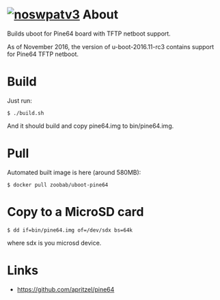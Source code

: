 [![noswpatv3](http://zoobab.wdfiles.com/local--files/start/noupcv3.jpg)](https://ffii.org/donate-now-to-save-europe-from-software-patents-says-ffii/)
About
=====

Builds uboot for Pine64 board with TFTP netboot support.

As of November 2016, the version of u-boot-2016.11-rc3 contains support for
Pine64 TFTP netboot.

Build
=====

Just run:

```
$ ./build.sh
```

And it should build and copy pine64.img to bin/pine64.img.

Pull
====

Automated built image is here (around 580MB):

```
$ docker pull zoobab/uboot-pine64
```

Copy to a MicroSD card
======================

```
$ dd if=bin/pine64.img of=/dev/sdx bs=64k
```

where sdx is you microsd device.

Links
=====

* https://github.com/apritzel/pine64

